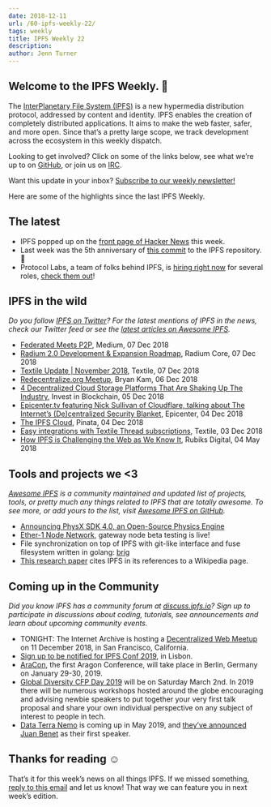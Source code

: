 ```yaml
---
date: 2018-12-11
url: /60-ipfs-weekly-22/
tags: weekly
title: IPFS Weekly 22
description:
author: Jenn Turner
---
```


## Welcome to the IPFS Weekly. 👋

The [InterPlanetary File System (IPFS)](https://ipfs.io/) is a new hypermedia distribution protocol, addressed by content and identity. IPFS enables the creation of completely distributed applications. It aims to make the web faster, safer, and more open. Since that’s a pretty large scope, we track development across the ecosystem in this weekly dispatch.

Looking to get involved? Click on some of the links below, see what we’re up to on [GitHub](https://github.com/ipfs), or join us on [IRC](https://riot.im/app/#/room/#ipfs:matrix.org).

Want this update in your inbox? [Subscribe to our weekly newsletter!](http://eepurl.com/gL2Pi5)

Here are some of the highlights since the last IPFS Weekly.

## The latest

- IPFS popped up on the [front page of Hacker News](https://news.ycombinator.com/item?id=18650375) this week.
- Last week was the 5th anniversary of [this commit](https://github.com/ipfs/ipfs/commit/e9aa7b298ac6f56764ac7adcfec51bdae80662a4) to the IPFS repository. 🎉
- Protocol Labs, a team of folks behind IPFS, is [hiring right now](https://twitter.com/raulvk/status/1071172004320083968) for several roles, [check them out](https://jobs.lever.co/protocol?lever-via=Ggw2fUd2-n)!

## IPFS in the wild

_Do you follow [IPFS on Twitter](https://twitter.com/IPFSbot)? For the latest mentions of IPFS in the news, check our Twitter feed or see the [latest articles on Awesome IPFS](https://awesome.ipfs.io/categories/articles/)._

- [Federated Meets P2P](https://medium.com/@RangerMauve/federated-meets-p2p-3a357145e7c0), Medium, 07 Dec 2018
- [Radium 2.0 Development & Expansion Roadmap](https://blog.radiumcore.org/radium-2-0-development-expansion-roadmap-updated-dec-2018-46e89b5419b4), Radium Core, 07 Dec 2018
- [Textile Update | November 2018](https://medium.com/textileio/textile-update-november-2018-a20282462af7), Textile, 07 Dec 2018
- [Redecentralize.org Meetup](https://medium.com/@bryankam8/redecentralize-org-meetup-f13b1aaabcbd), Bryan Kam, 06 Dec 2018
- [4 Decentralized Cloud Storage Platforms That Are Shaking Up The Industry](https://www.investinblockchain.com/decentralized-cloud-storage-platforms/), Invest in Blockchain, 05 Dec 2018
- [Epicenter.tv featuring Nick Sullivan of Cloudflare, talking about The Internet’s (De)centralized Security Blanket](https://epicenter.tv/episode/264/), Epicenter, 04 Dec 2018
- [The IPFS Cloud](https://medium.com/pinata/the-ipfs-cloud-352ecaa3ba76), Pinata, 04 Dec 2018
- [Easy integrations with Textile Thread subscriptions](https://medium.com/textileio/easy-integrations-with-textile-thread-streams-7f1e3ce5c9b4), Textile, 03 Dec 2018
- [How IPFS is Challenging the Web as We Know It](https://blog.rubiksdigital.com/how-ipfs-is-disrupting-the-web-e10857397822), Rubiks Digital, 04 May 2018

## Tools and projects we <3

_[Awesome IPFS](https://awesome.ipfs.io/) is a community maintained and updated list of projects, tools, or pretty much any things related to IPFS that are totally awesome. To see more, or add yours to the list, visit [Awesome IPFS on GitHub](https://github.com/ipfs/awesome-ipfs)._

- [Announcing PhysX SDK 4.0, an Open-Source Physics Engine](https://news.developer.nvidia.com/announcing-physx-sdk-4-0-an-open-source-physics-engine/)
- [Ether-1 Node Network](https://nodes.ether1.org/), gateway node beta testing is live!
- File synchronization on top of IPFS with git-like interface and fuse filesystem written in golang: [brig](https://github.com/sahib/brig)
- [This research paper](https://scholarworks.rit.edu/cgi/viewcontent.cgi?article=11070&context=theses) cites IPFS in its references to a Wikipedia page.

## Coming up in the Community

_Did you know IPFS has a community forum at [discuss.ipfs.io](https://discuss.ipfs.io/)? Sign up to participate in discussions about coding, tutorials, see announcements and learn about upcoming community events._

- TONIGHT: The Internet Archive is hosting a [Decentralized Web Meetup](https://www.eventbrite.com/e/decentralized-web-meet-up-tickets-52509395014) on 11 December 2018, in San Francisco, California.
- [Sign up to be notified for IPFS Conf 2019](https://docs.google.com/forms/d/e/1FAIpQLSfJVVPwvp6RY3MUg1zAVl1g_5y2nGb7WJIMI1Hs6glzm7FLHQ/viewform), in Lisbon.
- [AraCon](https://blog.aragon.org/announcing-aracon-the-aragon-conference/), the first Aragon Conference, will take place in Berlin, Germany on January 29-30, 2019.
- [Global Diversity CFP Day 2019](https://www.globaldiversitycfpday.com/) will be on Saturday March 2nd. In 2019 there will be numerous workshops hosted around the globe encouraging and advising newbie speakers to put together your very first talk proposal and share your own individual perspective on any subject of interest to people in tech.
- [Data Terra Nemo](https://dtn.is/) is coming up in May 2019, and [they’ve announced Juan Benet](https://twitter.com/juanbenet/status/1059987667377577985) as their first speaker.

## Thanks for reading ☺️

That’s it for this week’s news on all things IPFS. If we missed something, [reply to this email](mailto:newsletter@ipfs.io) and let us know! That way we can feature you in next week’s edition.
